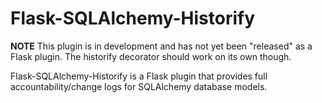 # Flask-SQLAlchemy-Historify

**NOTE** This plugin is in development and has not yet been
"released" as a Flask plugin. The historify decorator should work
on its own though.

Flask-SQLAlchemy-Historify is a Flask plugin that provides full
accountability/change logs for SQLAlchemy database models.